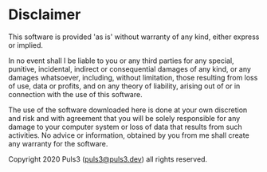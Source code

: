 # Disclaimer

This software is provided 'as is' without warranty of any kind, either express or implied.

In no event shall I be liable to you or any third parties for any special, punitive, incidental, indirect or
consequential damages of any kind, or any damages whatsoever, including, without limitation, those resulting from loss
of use, data or profits, and on any theory of liability, arising out of or in connection with the use of this software.

The use of the software downloaded here is done at your own discretion and risk and with agreement that you will be
solely responsible for any damage to your computer system or loss of data that results from such activities. No advice
or information, obtained by you from me shall create any warranty for the software.

Copyright 2020 Puls3 (puls3@puls3.dev) all rights reserved.
